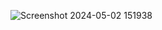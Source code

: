 ![Screenshot 2024-05-02 151938](https://github.com/ItzBotHulk/Frountend_projects/assets/117466114/e3316bcd-e9e3-4121-8058-8f689762ea59)
